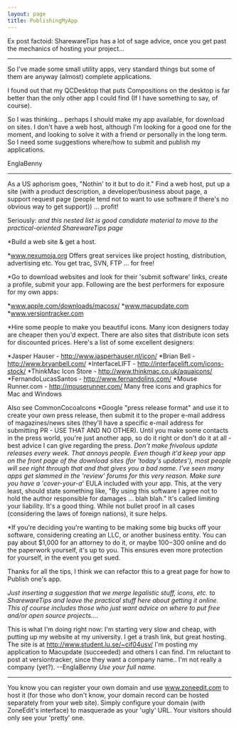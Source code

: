 ```yaml
---
layout: page
title: PublishingMyApp
---
```




Ex post factoid: SharewareTips has a lot of sage advice, once you get past the mechanics of hosting your project...

----

So I've made some small utility apps, very standard things but some of them are anyway (almost) complete applications.

I found out that my QCDesktop that puts Compositions on the desktop is far better than the only other app I could find (If I have something to say, of course).

So I was thinking... perhaps I should make my app available, for download on sites. I don't have a web host, although I'm looking for a good one for the moment, and looking to solve it with a friend or personally in the long term. So I need some suggestions where/how to submit and publish my applications.

EnglaBenny

----

As a US aphorism goes, "Nothin' to it but to do it." Find a web host, put up a site (with a product description, a developer/business about page, a support request page (people tend not to want to use software if there's no obvious way to get support)) ... profit!

Seriously:  *and this nested list is good candidate material to move to the practical-oriented SharewareTips page*


*Build a web site & get a host.

*www.nexumoja.org Offers great services like project hosting, distribution, advertising etc. You get trac, SVN, FTP ... for free!

*Go to download websites and look for their 'submit software' links, create a profile, submit your app. Following are the best performers for exposure for my own apps:

*www.apple.com/downloads/macosx/
*www.macupdate.com
*www.versiontracker.com

*Hire some people to make you beautiful icons. Many icon designers today are cheaper then you'd expect. There are also sites that distribute icon sets for discounted prices. Here's a list of some excellent designers:

*Jasper Hauser - http://www.jasperhauser.nl/icon/
*Brian Bell - http://www.bryanbell.com/
*InterfaceLIFT - http://interfacelift.com/icons-stock/
*ThinkMac Icon Store - http://www.thinkmac.co.uk/aquaicons/
*FernandoLucasSantos - http://www.fernandolins.com/
*Mouse Runner.com - http://mouserunner.com/ Many free icons and graphics for Mac and Windows

Also see CommonCocoaIcons
*Google "press release format" and use it to create your own press release, then submit it to the proper e-mail address of magazines/news sites (they'll have a specific e-mail address for submitting PR - USE THAT AND NO OTHER). Until you make some contacts in the press world, you're just another app, so do it right or don't do it at all - best advice I can give regarding the press.
*Don't make frivolous update releases every week. That annoys people. Even though it'd keep your app on the front page of the download sites (for 'today's updates'), most people will see right through that and that gives you a bad name. I've seen many apps get slammed in the 'review' forums for this very reason.
*Make sure you have a 'cover-your-a**' EULA included with your app. This, at the very least, should state something like, "By using this software I agree not to hold the author responsible for damages ... blah blah." It's called limiting your liability. It's a good thing. While not bullet proof in all cases (considering the laws of foreign nations), it sure helps.

*If you're deciding you're wanting to be making some big bucks off your software, considering creating an LLC, or another business entity. You can pay about $1,000 for an attorney to do it, or maybe $100-$300 online and do the paperwork yourself, it's up to you. This ensures even more protection for yourself, in the event you get sued.



Thanks for all the tips, I think we can refactor this to a great page for how to Publish one's app.

*Just inserting a suggestion that we merge legalistic stuff, icons, etc. to SharewareTips*
*and leave the practical stuff here about getting it online.*
*This of course includes those who just want advice on where to put free and/or open source projects....*

This is what I'm doing right now: 
I'm starting very slow and cheap, with putting up my website at my university. I get a trash link, but great hosting. The site is at http://www.student.lu.se/~cif04usv/
I'm posting my application to Macupdate (succeeded) and others I can find. I'm reluctant to post at versiontracker, since they want a company name.. I'm not really a company (yet?). --EnglaBenny *Use your full name.*

----

You know you can register your own domain and use www.zoneedit.com to host it (for those who don't know, your domain record can be hosted separately from your web site). Simply configure your domain (with ZoneEdit's interface) to masquerade as your 'ugly' URL. Your visitors should only see your 'pretty' one.


